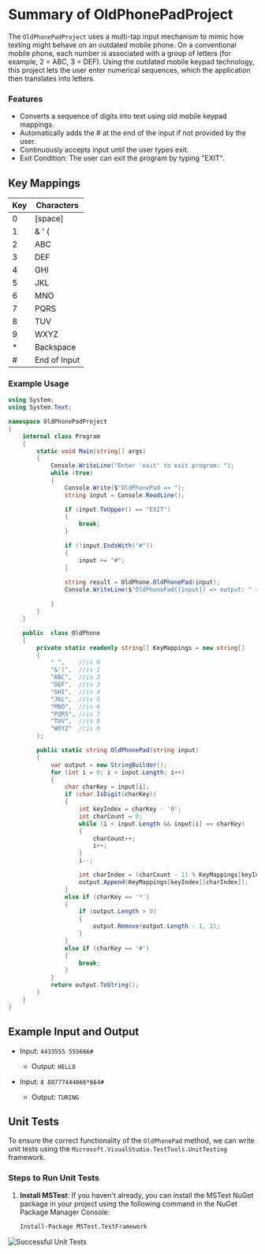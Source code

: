# Summary of OldPhonePadProject
The `OldPhonePadProject` uses a multi-tap input mechanism to mimic how texting might behave on an outdated mobile phone. On a conventional mobile phone, each number is associated with a group of letters (for example, 2 = ABC, 3 = DEF). Using the outdated mobile keypad technology, this project lets the user enter numerical sequences, which the application then translates into letters.

### Features
- Converts a sequence of digits into text using old mobile keypad mappings.
- Automatically adds the # at the end of the input if not provided by the user.
- Continuously accepts input until the user types exit.
- Exit Condition: The user can exit the program by typing "EXIT".


## Key Mappings

| Key | Characters       |
|-----|------------------|
| 0   | [space]          |
| 1   | & ' (            |
| 2   | ABC              |
| 3   | DEF              |
| 4   | GHI              |
| 5   | JKL              |
| 6   | MNO              |
| 7   | PQRS             |
| 8   | TUV              |
| 9   | WXYZ             |
| *   | Backspace        |
| #   | End of Input     |

### Example Usage

```csharp
using System;
using System.Text;

namespace OldPhonePadProject
{
    internal class Program
    {
        static void Main(string[] args)
        {
            Console.WriteLine("Enter 'exit' to exit program: ");
            while (true)
            {
                Console.Write($"OldPhonePad => ");
                string input = Console.ReadLine();

                if (input.ToUpper() == "EXIT")
                {
                    break;
                }

                if (!input.EndsWith("#"))
                {
                    input += "#";
                }

                string result = OldPhone.OldPhonePad(input);
                Console.WriteLine($"OldPhonePad({input}) => output: " + result);
                
            }
        }
    }

    public  class OldPhone
    {
        private static readonly string[] KeyMappings = new string[]
        {
            " ",    //is 0
            "&'(",  //is 1
            "ABC",  //is 2
            "DEF",  //is 3
            "GHI",  //is 4
            "JKL",  //is 5
            "MNO",  //is 6
            "PQRS", //is 7
            "TUV",  //is 8
            "WXYZ"  //is 9
        };

        public static string OldPhonePad(string input)
        {
            var output = new StringBuilder();
            for (int i = 0; i < input.Length; i++)
            {
                char charKey = input[i];
                if (char.IsDigit(charKey))
                {
                    int keyIndex = charKey - '0';
                    int charCount = 0;
                    while (i < input.Length && input[i] == charKey)
                    {
                        charCount++;
                        i++;
                    }
                    i--;

                    int charIndex = (charCount - 1) % KeyMappings[keyIndex].Length;
                    output.Append(KeyMappings[keyIndex][charIndex]);
                }
                else if (charKey == '*')
                {
                    if (output.Length > 0)
                    {
                        output.Remove(output.Length - 1, 1);
                    }
                }
                else if (charKey == '#')
                {
                    break;
                }
            }
            return output.ToString();
        }
    }
}

```
## Example Input and Output

- Input: `4433555 555666#`
  - Output: `HELLO`

- Input: `8 88777444666*664#`
  - Output: `TURING`

## Unit Tests

To ensure the correct functionality of the `OldPhonePad` method, we can write unit tests using the `Microsoft.VisualStudio.TestTools.UnitTesting` framework.

### Steps to Run Unit Tests

1. **Install MSTest**:
   If you haven't already, you can install the MSTest NuGet package in your project using the following command in the NuGet Package Manager Console:
   ```bash
   Install-Package MSTest.TestFramework

![Successful Unit Tests]([https://github.com/GhostDevelopment69/OldPhonePadCodingChallenge/blob/master/TestSuccess.png?raw=true](https://github.com/Thant-Zaw-Htet/OldPhonePadProject/blob/master/OldPhonePadProject.Tests/TestSuccess.png))

